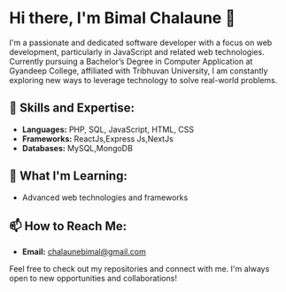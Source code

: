 # Hi there, I'm Bimal Chalaune 👋

I'm a passionate and dedicated software developer with a focus on web development, particularly in JavaScript and related web technologies. Currently pursuing a Bachelor’s Degree in Computer Application at Gyandeep College, affiliated with Tribhuvan University, I am constantly exploring new ways to leverage technology to solve real-world problems.

## 💼 Skills and Expertise:
- **Languages:** PHP, SQL, JavaScript, HTML, CSS
- **Frameworks:** ReactJs,Express Js,NextJs
- **Databases:** MySQL,MongoDB

## 🌱 What I'm Learning:
- Advanced web technologies and frameworks

## 📫 How to Reach Me:
- **Email:** [chalaunebimal@gmail.com](mailto:chalaunebimal@gmail.com)


Feel free to check out my repositories and connect with me. I'm always open to new opportunities and collaborations!
